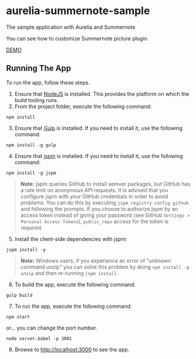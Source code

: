 # aurelia-summernote-sample

The sample application with Aurelia and Summernote

You can see how to customize Summernote picture plugin. 

[DEMO](http://aurelia-summernote-sample.sukobuto.com/)

## Running The App

To run the app, follow these steps.

1. Ensure that [NodeJS](http://nodejs.org/) is installed. This provides the platform on which the build tooling runs.
2. From the project folder, execute the following command:

  ```shell
  npm install
  ```
3. Ensure that [Gulp](http://gulpjs.com/) is installed. If you need to install it, use the following command:

  ```shell
  npm install -g gulp
  ```
4. Ensure that [jspm](http://jspm.io/) is installed. If you need to install it, use the following command:

  ```shell
  npm install -g jspm
  ```
  > **Note:** jspm queries GitHub to install semver packages, but GitHub has a rate limit on anonymous API requests. It is advised that you configure jspm with your GitHub credentials in order to avoid problems. You can do this by executing `jspm registry config github` and following the prompts. If you choose to authorize jspm by an access token instead of giving your password (see GitHub `Settings > Personal Access Tokens`), `public_repo` access for the token is required.
  
5. Install the client-side dependencies with jspm:

  ```shell
  jspm install -y
  ```
  >**Note:** Windows users, if you experience an error of "unknown command unzip" you can solve this problem by doing `npm install -g unzip` and then re-running `jspm install`.

6. To build the app, execute the following command:

  ```shell
  gulp build
  ```

7. To run the app, execute the following command:

  ```shell
  npm start
  ```
  
  or... you can change the port number.
  
  ```shell
  node server.babel -p 3001
  ```

8. Browse to [http://localhost:3000](http://localhost:3000) to see the app.
